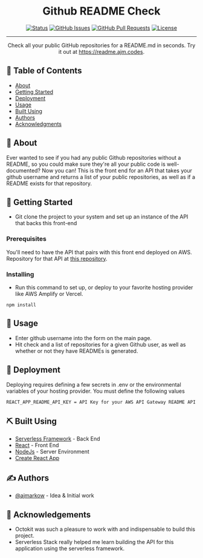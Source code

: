 <div align="center">
<h1 align="center">Github README Check</h1>

[![Status](https://img.shields.io/badge/status-active-success.svg)]()
[![GitHub Issues](https://img.shields.io/github/issues/ajmarkow/readme-api-reboot.svg)](https://github.com/ajmarkow/readme-api-reboot/issues)
[![GitHub Pull Requests](https://img.shields.io/github/issues-pr/ajmarkow/readme-api-reboot.svg)](https://github.com/ajmarkow/readme-api-reboot/pulls)
[![License](https://img.shields.io/badge/license-MIT-blue.svg)](/LICENSE)

</div>

---

<p align="center"> Check all your public GitHub repositories for a README.md in seconds. Try it out at <a href='https://readme.ajm.codes'>https://readme.ajm.codes</a>.
    <br> 
</p>

## 📝 Table of Contents

- [About](#about)
- [Getting Started](#getting_started)
- [Deployment](#deployment)
- [Usage](#usage)
- [Built Using](#built_using)
- [Authors](#authors)
- [Acknowledgments](#acknowledgement)

## 🧐 About <a name = "about"></a>

Ever wanted to see if you had any public Github repositories without a README, so you could make sure they're all your public code is well-documented? Now you can! This is the front end for an API that takes your github username and returns a list of your public repositories, as well as if a README exists for that repository.

## 🏁 Getting Started <a name = "getting_started"></a>

- Git clone the project to your system and set up an instance of the API that backs this front-end

### Prerequisites

You'll need to have the API that pairs with this front end deployed on AWS.  Repository for that API at [this repository](https://www.github.com/ajmarkow/readme-stats-api).
### Installing

- Run this command to set up, or deploy to your favorite hosting provider like AWS Amplify or Vercel.

```
npm install
```

## 🎈 Usage <a name="usage"></a>

- Enter github username into the form on the main page.
- Hit check and a list of repositories for a given Github user, as well as whether or not they have READMEs is generated.

## 🚀 Deployment <a name = "deployment"></a>

Deploying requires defining a few secrets in .env or the environmental variables of your hosting provider.  You must define the following values
```
REACT_APP_README_API_KEY = API Key for your AWS API Gateway README API
```

## ⛏️ Built Using <a name = "built_using"></a>

- [Serverless Framework](https://www.serverless.com/) - Back End
- [React](https://reactjs.org/) - Front End
- [NodeJs](https://nodejs.org/en/) - Server Environment
- [Create React App](https://github.com/facebook/create-react-app)


## ✍️ Authors <a name = "authors"></a>

- [@ajmarkow](https://github.com/ajmarkow) - Idea & Initial work


## 🎉 Acknowledgements <a name = "acknowledgement"></a>

- Octokit was such a pleasure to work with and indispensable to build this project.
- Serverless Stack really helped me learn building the API for this application using the serverless framework.